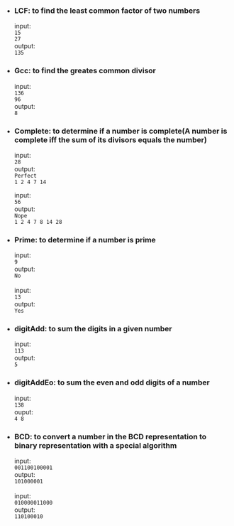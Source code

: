 -   ### LCF: to find the least common factor of two numbers
    input: <br>
    `15`<br>
    `27`<br>
    output:<br>
    `135`<br>
-   ### Gcc: to find the greates common divisor
    input:<br>
    `136`<br>
    `96`<br>
    output:<br>
    `8`
-   ### Complete: to determine if a number is complete(A number is complete iff the sum of its divisors equals the number)
    input:<br>
    `28`<br>
    output:<br>
    `Perfect`<br>
    `1 2 4 7 14`<br>
    
    input:<br>
    `56`<br>
    output:<br>
    `Nope`<br>
    `1 2 4 7 8 14 28`<br>
       
-   ### Prime: to determine if a number is prime
    input:<br>
    `9`<br>
    output:<br>
    `No`<br>
    <br>
    input:<br>
    `13`<br>
    output:<br>
    `Yes`<br>
-   ### digitAdd: to sum the digits in a given number
    input:<br>
    `113`<br>
    output:<br>
    `5`<br>
    
-   ### digitAddEo: to sum the even and odd digits of a number
    input:<br>
    `138`<br>
    ouput:<br>
    `4 8`<br>
    
-   ### BCD: to convert a number in the BCD representation to binary representation with a special algorithm
    input:<br>
    `001100100001`<br>
    output:<br>
    `101000001`<br>
    <br>
    input:<br>
    `010000011000`<br>
    output:<br>
    `110100010`<br>
